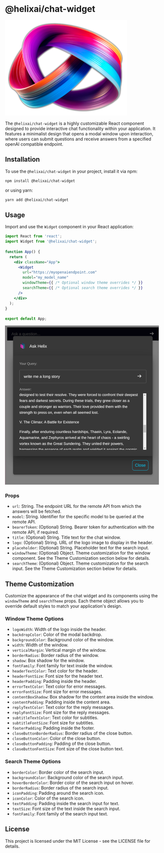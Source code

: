 # @helixai/chat-widget

![helix logo](helix_logo.png)

The `@helixai/chat-widget` is a highly customizable React component designed to provide interactive chat functionality within your application. It features a minimalist design that opens a modal window upon interaction, where users can submit questions and receive answers from a specified openAI compatible endpoint.

## Installation

To use the `@helixai/chat-widget` in your project, install it via npm:

```bash
npm install @helixai/chat-widget
```

or using yarn:

```bash
yarn add @helixai/chat-widget
```

## Usage

Import and use the `Widget` component in your React application:

```jsx
import React from 'react';
import Widget from '@helixai/chat-widget';

function App() {
  return (
    <div className="App">
      <Widget
        url="https://myopenaiendpoint.com"
        model="my_model_name"
        windowTheme={{ /* Optional window theme overrides */ }}
        searchTheme={{ /* Optional search theme overrides */ }}
      />
    </div>
  );
}

export default App;
```

![screenshot](screenshot.png)

### Props

- `url`: String. The endpoint URL for the remote API from which the answers will be fetched.
- `model`: String. Identifier for the specific model to be queried at the remote API.
- `bearerToken`: (Optional) String. Bearer token for authentication with the remote API, if required.
- `title`: (Optional) String. Title text for the chat window.
- `logo`: (Optional) String. URL of the logo image to display in the header.
- `placeholder`: (Optional) String. Placeholder text for the search input.
- `windowTheme`: (Optional) Object. Theme customization for the window component. See the Theme Customization section below for details.
- `searchTheme`: (Optional) Object. Theme customization for the search input. See the Theme Customization section below for details.

## Theme Customization

Customize the appearance of the chat widget and its components using the `windowTheme` and `searchTheme` props. Each theme object allows you to override default styles to match your application's design.

### Window Theme Options

- `logoWidth`: Width of the logo inside the header.
- `backdropColor`: Color of the modal backdrop.
- `backgroundColor`: Background color of the window.
- `width`: Width of the window.
- `verticalMargin`: Vertical margin of the window.
- `borderRadius`: Border radius of the window.
- `shadow`: Box shadow for the window.
- `fontFamily`: Font family for text inside the window.
- `headerTextColor`: Text color for the header.
- `headerFontSize`: Font size for the header text.
- `headerPadding`: Padding inside the header.
- `errorTextColor`: Text color for error messages.
- `errorFontSize`: Font size for error messages.
- `contentBoxShadow`: Box shadow for the content area inside the window.
- `contentPadding`: Padding inside the content area.
- `replyTextColor`: Text color for the reply messages.
- `replyFontSize`: Font size for the reply messages.
- `subtitleTextColor`: Text color for subtitles.
- `subtitleFontSize`: Font size for subtitles.
- `footerPadding`: Padding inside the footer.
- `closeButtonBorderRadius`: Border radius of the close button.
- `closeButtonColor`: Color of the close button.
- `closeButtonPadding`: Padding of the close button.
- `closeButtonFontSize`: Font size of the close button text.

### Search Theme Options

- `borderColor`: Border color of the search input.
- `backgroundColor`: Background color of the search input.
- `hoverBorderColor`: Border color of the search input on hover.
- `borderRadius`: Border radius of the search input.
- `iconPadding`: Padding around the search icon.
- `iconColor`: Color of the search icon.
- `textPadding`: Padding inside the search input for text.
- `textSize`: Font size of the text inside the search input.
- `fontFamily`: Font family of the search input text.

## License

This project is licensed under the MIT License - see the LICENSE file for details.
